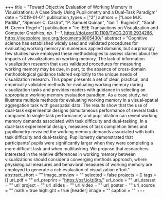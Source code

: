 +++
title = "Toward Objective Evaluation of Working Memory in Visualizations: A Case Study Using Pupillometry and a Dual-Task Paradigm"
date = "2019-01-01"
publication_types = ["2"]
authors = ["Lace M.K. Padilla", "Spencer C. Castro", "P. Samuel Quinan", "Ian T. Ruginski", "Sarah H. Creem-Regehr"]
publication = "In: IEEE Transactions on Visualization and Computer Graphics, _pp. 1--1_, https://doi.org/10.1109/TVCG.2019.2934286, https://ieeexplore.ieee.org/document/8805430/"
abstract = "Cognitive science has established widely used and validated procedures for evaluating working memory in numerous applied domains, but surprisingly few studies have employed these methodologies to assess claims about the impacts of visualizations on working memory. The lack of information visualization research that uses validated procedures for measuring working memory may be due, in part, to the absence of cross-domain methodological guidance tailored explicitly to the unique needs of visualization research. This paper presents a set of clear, practical, and empirically validated methods for evaluating working memory during visualization tasks and provides readers with guidance in selecting an appropriate working memory evaluation paradigm. As a case study, we illustrate multiple methods for evaluating working memory in a visual-spatial aggregation task with geospatial data. The results show that the use of dual-task experimental designs (simultaneous performance of several tasks compared to single-task performance) and pupil dilation can reveal working memory demands associated with task difﬁculty and dual-tasking. In a dual-task experimental design, measures of task completion times and pupillometry revealed the working memory demands associated with both task difﬁculty and dual-tasking. Pupillometry demonstrated that participants’ pupils were signiﬁcantly larger when they were completing a more difﬁcult task and when multitasking. We propose that researchers interested in the relative differences in working memory between visualizations should consider a converging methods approach, where physiological measures and behavioral measures of working memory are employed to generate a rich evaluation of visualization effort."
abstract_short = ""
image_preview = ""
selected = false
projects = []
tags = []
url_pdf = ""
url_preprint = "https://osf.io/zj6tp/"
url_code = ""
url_dataset = ""
url_project = ""
url_slides = ""
url_video = ""
url_poster = ""
url_source = ""
math = true
highlight = true
[header]
image = ""
caption = ""
+++
